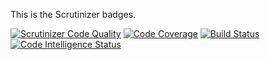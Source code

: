 
This is the Scrutinizer badges.

[![Scrutinizer Code Quality](https://scrutinizer-ci.com/g/elstarkov/mvc/badges/quality-score.png?b=main)](https://scrutinizer-ci.com/g/elstarkov/mvc/?branch=main)
[![Code Coverage](https://scrutinizer-ci.com/g/elstarkov/mvc/badges/coverage.png?b=main)](https://scrutinizer-ci.com/g/elstarkov/mvc/?branch=main)
[![Build Status](https://scrutinizer-ci.com/g/elstarkov/mvc/badges/build.png?b=main)](https://scrutinizer-ci.com/g/elstarkov/mvc/build-status/main)
[![Code Intelligence Status](https://scrutinizer-ci.com/g/elstarkov/mvc/badges/code-intelligence.svg?b=main)](https://scrutinizer-ci.com/code-intelligence)